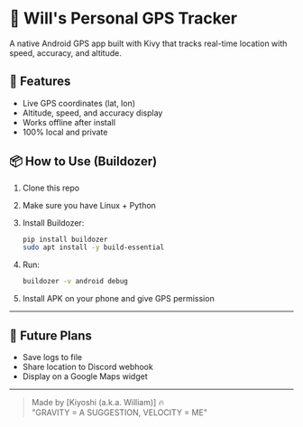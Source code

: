 # 📍 Will's Personal GPS Tracker

A native Android GPS app built with Kivy that tracks real-time location with speed, accuracy, and altitude.

## 🚀 Features

- Live GPS coordinates (lat, lon)
- Altitude, speed, and accuracy display
- Works offline after install
- 100% local and private

## 📦 How to Use (Buildozer)

1. Clone this repo  
2. Make sure you have Linux + Python  
3. Install Buildozer:

   ```bash
   pip install buildozer
   sudo apt install -y build-essential
   ```

4. Run:

   ```bash
   buildozer -v android debug
   ```

5. Install APK on your phone and give GPS permission

---

## 🤖 Future Plans

- Save logs to file
- Share location to Discord webhook
- Display on a Google Maps widget

---

> Made by [Kiyoshi (a.k.a. William)] 🔥  
> "GRAVITY = A SUGGESTION, VELOCITY = ME"
